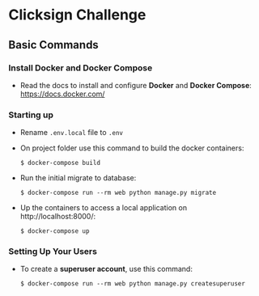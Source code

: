 # Clicksign Challenge

## Basic Commands

### Install Docker and Docker Compose

-   Read the docs to install and configure **Docker** and **Docker Compose**:
    https://docs.docker.com/

### Starting up

-   Rename `.env.local` file to `.env`

-   On project folder use this command to build the docker containers:

        $ docker-compose build

-   Run the initial migrate to database:

        $ docker-compose run --rm web python manage.py migrate

-   Up the containers to access a local application on http://localhost:8000/:

        $ docker-compose up

### Setting Up Your Users

-   To create a **superuser account**, use this command:

        $ docker-compose run --rm web python manage.py createsuperuser
